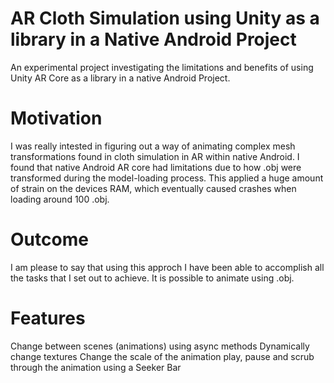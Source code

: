 # AR Cloth Simulation using Unity as a library in a Native Android Project
An experimental project investigating the limitations and benefits of using Unity AR Core as a library in a native Android Project.

# Motivation
I was really intested in figuring out a way of animating complex mesh transformations found in cloth simulation in AR within native Android. I found that native Android AR core had limitations due to how .obj were transformed during the model-loading process. This applied a huge amount of strain on the devices RAM, which eventually caused crashes when loading around 100 .obj.

# Outcome
I am please to say that using this approch I have been able to accomplish all the tasks that I set out to achieve. It is possible to animate using .obj.  

# Features 
Change between scenes (animations) using async methods 
Dynamically change textures 
Change the scale of the animation 
play, pause and scrub through the animation using a Seeker Bar
